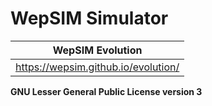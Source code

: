 #  WepSIM Simulator

| WepSIM Evolution                    |
| ----------------------------------- |
| https://wepsim.github.io/evolution/ |

**GNU Lesser General Public License version 3**
  
